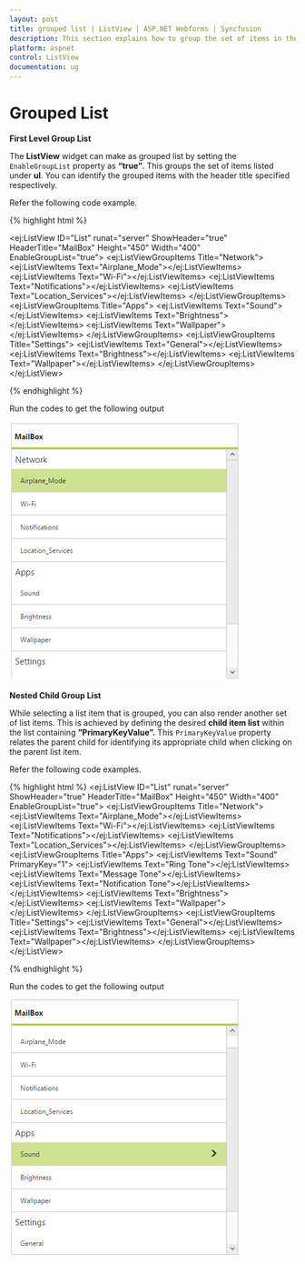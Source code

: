 ```yaml
---
layout: post
title: grouped list | ListView | ASP.NET Webforms | Syncfusion
description: This section explains how to group the set of items in the Syncfusion ASP.NET Web Forms ListView component.
platform: aspnet
control: ListView
documentation: ug
---
```


# Grouped List

**First Level Group List**

The **ListView** widget can make as grouped list by setting the `EnableGroupList` property as **“true”**. This groups the set of items listed under **ul**. You can identify the grouped items with the header title specified respectively.

Refer the following code example.


{% highlight html %}

<ej:ListView ID="List" runat="server" ShowHeader="true" HeaderTitle="MailBox" Height="450" Width="400" EnableGroupList="true">
        <GroupItems>
            <ej:ListViewGroupItems Title="Network">
                <ej:ListViewItems Text="Airplane_Mode"></ej:ListViewItems>
                <ej:ListViewItems Text="Wi-Fi"></ej:ListViewItems>
                <ej:ListViewItems Text="Notifications"></ej:ListViewItems>
                <ej:ListViewItems Text="Location_Services"></ej:ListViewItems>
            </ej:ListViewGroupItems>
            <ej:ListViewGroupItems Title="Apps">
                <ej:ListViewItems Text="Sound"></ej:ListViewItems>
                <ej:ListViewItems Text="Brightness"></ej:ListViewItems>
                <ej:ListViewItems Text="Wallpaper"></ej:ListViewItems>
            </ej:ListViewGroupItems>
            <ej:ListViewGroupItems Title="Settings">
                <ej:ListViewItems Text="General"></ej:ListViewItems>
                <ej:ListViewItems Text="Brightness"></ej:ListViewItems>
                <ej:ListViewItems Text="Wallpaper"></ej:ListViewItems>
            </ej:ListViewGroupItems>
        </GroupItems>
</ej:ListView>

{% endhighlight %}

Run the codes to get the following output

![](Grouped-List_images/Grouped-List_img1.png) 


**Nested Child Group List**

While selecting a list item that is grouped, you can also render another set of list items. This is achieved by defining the desired **child item list** within the list containing **”PrimaryKeyValue”.** This `PrimaryKeyValue` property relates the parent child for identifying its appropriate child when clicking on the parent list item.

Refer the following code examples.


{% highlight html %}
<ej:ListView ID="List" runat="server" ShowHeader="true" HeaderTitle="MailBox" Height="450" Width="400" EnableGroupList="true">
        <GroupItems>
            <ej:ListViewGroupItems Title="Network">
                <ej:ListViewItems Text="Airplane_Mode"></ej:ListViewItems>
                <ej:ListViewItems Text="Wi-Fi"></ej:ListViewItems>
                <ej:ListViewItems Text="Notifications"></ej:ListViewItems>
                <ej:ListViewItems Text="Location_Services"></ej:ListViewItems>
            </ej:ListViewGroupItems>
            <ej:ListViewGroupItems Title="Apps">
                <ej:ListViewItems Text="Sound" PrimaryKey="1">
                    <Items>
                        <ej:ListViewItems Text="Ring Tone"></ej:ListViewItems>
                        <ej:ListViewItems Text="Message Tone"></ej:ListViewItems>
                        <ej:ListViewItems Text="Notification Tone"></ej:ListViewItems>
                    </Items>
                </ej:ListViewItems>
                <ej:ListViewItems Text="Brightness"></ej:ListViewItems>
                <ej:ListViewItems Text="Wallpaper"></ej:ListViewItems>
            </ej:ListViewGroupItems>
            <ej:ListViewGroupItems Title="Settings">
                <ej:ListViewItems Text="General"></ej:ListViewItems>
                <ej:ListViewItems Text="Brightness"></ej:ListViewItems>
                <ej:ListViewItems Text="Wallpaper"></ej:ListViewItems>
            </ej:ListViewGroupItems>
        </GroupItems> 
</ej:ListView>

{% endhighlight %}

Run the codes to get the following output

![](Grouped-List_images/Grouped-List_img2.png) 




